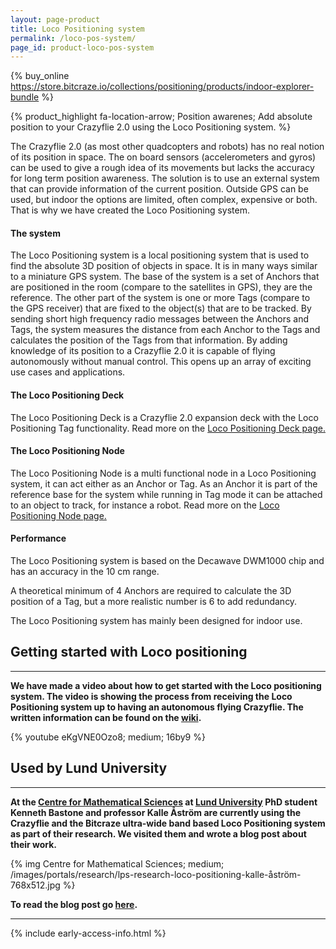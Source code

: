 ```yaml
---
layout: page-product
title: Loco Positioning system
permalink: /loco-pos-system/
page_id: product-loco-pos-system
---
```


{% buy_online https://store.bitcraze.io/collections/positioning/products/indoor-explorer-bundle %}

{% product_highlight
fa-location-arrow;
Position awarenes;
Add absolute position to your Crazyflie 2.0 using the Loco Positioning system.
%}

The Crazyflie 2.0 (as most other quadcopters and robots) has no real notion of
its position in space. The on board sensors (accelerometers and gyros) can be
used to give a rough idea of its movements but lacks the accuracy for long term
position awareness. The solution is to use an external system that can provide
information of the current position. Outside GPS can be used, but indoor the
options are limited, often complex, expensive or both. That is why we have
created the Loco Positioning system.

#### The system

The Loco Positioning system is a local positioning system that is used to find
the absolute 3D position of objects in space. It is in many ways similar to a
miniature GPS system.
The base of the system is a set of Anchors that are positioned in the room
(compare to the satellites in GPS), they are the reference. The other part of
the system is one or more Tags (compare to the GPS receiver) that are fixed to the
object(s) that are to be tracked. By sending short high frequency radio
messages between the Anchors and Tags, the system measures the distance from
each Anchor to the Tags and calculates the position of the Tags from that
information.
By adding knowledge of its position to a Crazyflie 2.0 it is capable of flying
autonomously without manual control. This opens up an array of exciting use
cases and applications.

#### The Loco Positioning Deck

The Loco Positioning Deck is a Crazyflie 2.0 expansion deck with the Loco
Positioning Tag functionality. Read more on the [Loco Positioning Deck page.](/loco-pos-deck/)

#### The Loco Positioning Node

The Loco Positioning Node is a multi functional node in a Loco Positioning system,
it can act either as an Anchor or Tag. As an Anchor it is part of the reference base for
the system while running in Tag mode it can be attached to an object to track,
for instance a robot. Read more on the [Loco Positioning Node page.](/loco-pos-node/)

#### Performance

The Loco Positioning system is based on the Decawave DWM1000 chip and has an
accuracy in the 10 cm range.

A theoretical minimum of 4 Anchors are required to
calculate the 3D position of a Tag, but a more realistic number is 6 to add
redundancy.

The Loco Positioning system has mainly been designed for indoor use.

## Getting started with Loco positioning
------
**We have made a video about how to get started with the Loco positioning system. The video is showing the process from receiving the Loco Positioning system up to having an autonomous flying Crazyflie. The written information can be found on the [wiki](https://wiki.bitcraze.io/doc:lps:index).**

{% youtube eKgVNE0Ozo8; medium; 16by9 %}

## Used by Lund University
------

**At the [Centre for Mathematical Sciences](http://www.maths.lu.se/english) at [Lund University](https://www.lth.se/english) PhD student Kenneth Bastone and professor Kalle Åström are currently using the Crazyflie and the Bitcraze ultra-wide band based Loco Positioning system as part of their research. We visited them and wrote a blog post about their work.**

{% img Centre for Mathematical Sciences; medium; /images/portals/research/lps-research-loco-positioning-kalle-åström-768x512.jpg %}

**To read the blog post go [here](https://www.bitcraze.io/2016/06/loco-positioning-in-lth-math-department/).**

------

{% include early-access-info.html %}

